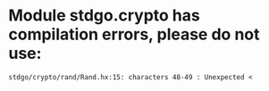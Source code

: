 # Module stdgo.crypto has compilation errors, please do not use:
```
stdgo/crypto/rand/Rand.hx:15: characters 48-49 : Unexpected <

```

